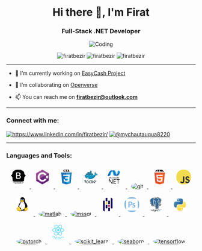 <h1 align="center">Hi there 👋, I'm Firat</h1>
<h3 align="center">Full-Stack .NET Developer</h3>
<p align="center">
  <img alt="Coding" width="400" src="https://camo.githubusercontent.com/4c8d92806e3c2322a2c390ffa0019c1d6f78a4d82108aa6946863ae362a763c8/68747470733a2f2f69322e77702e636f6d2f616c6c68746163636573732e696e666f2f77702d636f6e74656e742f75706c6f6164732f323031382f30332f70726f6772616d6d696e672e6769663f6669743d313238312532433731362673736c3d31">
</p>

<div align="center" >
  <img src="https://github-readme-streak-stats.herokuapp.com/?user=firatbezir&" alt="firatbezir" />
  <img src="https://github-readme-stats.vercel.app/api?username=firatbezir&show_icons=true&locale=en" alt="firatbezir" />
  <img src="https://github-readme-stats.vercel.app/api/top-langs?username=firatbezir&show_icons=true&locale=en&layout=compact" alt="firatbezir" />  
</div>
<hr/>

- 🔭 I’m currently working on [EasyCash Project](https://github.com/firatbezir/EasyCashIdentityProject)

- 👯 I’m collaborating on [Openverse](https://github.com/firatbezir/openverse)

- 📫 You can reach me on **firatbezir@outlook.com**
<hr/>

<h3 align="left">Connect with me:</h3>
<p align="left">
<a href="https://linkedin.com/in/https://www.linkedin.com/in/firatbezir/" target="blank"><img align="center" src="https://raw.githubusercontent.com/rahuldkjain/github-profile-readme-generator/master/src/images/icons/Social/linked-in-alt.svg" alt="https://www.linkedin.com/in/firatbezir/" height="30" width="40" /></a>
<a href="https://www.youtube.com/c/@mychautauqua8220" target="blank"><img align="center" src="https://raw.githubusercontent.com/rahuldkjain/github-profile-readme-generator/master/src/images/icons/Social/youtube.svg" alt="@mychautauqua8220" height="30" width="40" /></a>
</p>
<hr/>
<h3 align="left">Languages and Tools:</h3>
<p align="center"> 
  <a href="https://getbootstrap.com" target="_blank" rel="noreferrer"> <img src="https://raw.githubusercontent.com/devicons/devicon/master/icons/bootstrap/bootstrap-plain-wordmark.svg" alt="bootstrap" width="40" height="40" style="border-radius: 50%; margin: 10px;" /> </a> 
  <a href="https://www.w3schools.com/cs/" target="_blank" rel="noreferrer"> <img src="https://raw.githubusercontent.com/devicons/devicon/master/icons/csharp/csharp-original.svg" alt="csharp" width="40" height="40" style="border-radius: 50%; margin: 10px;" /> </a> 
  <a href="https://www.w3schools.com/css/" target="_blank" rel="noreferrer"> <img src="https://raw.githubusercontent.com/devicons/devicon/master/icons/css3/css3-original-wordmark.svg" alt="css3" width="40" height="40" style="border-radius: 50%; margin: 10px;" /> </a> 
  <a href="https://www.docker.com/" target="_blank" rel="noreferrer"> <img src="https://raw.githubusercontent.com/devicons/devicon/master/icons/docker/docker-original-wordmark.svg" alt="docker" width="40" height="40" style="border-radius: 50%; margin: 10px;" /> </a> 
  <a href="https://dotnet.microsoft.com/" target="_blank" rel="noreferrer"> <img src="https://raw.githubusercontent.com/devicons/devicon/master/icons/dot-net/dot-net-original-wordmark.svg" alt="dotnet" width="40" height="40" style="border-radius: 50%; margin: 10px;" /> </a> 
  <a href="https://git-scm.com/" target="_blank" rel="noreferrer"> <img src="https://www.vectorlogo.zone/logos/git-scm/git-scm-icon.svg" alt="git" width="40" height="40" style="border-radius: 50%; margin: 10px;" /> </a> 
  <a href="https://www.w3.org/html/" target="_blank" rel="noreferrer"> <img src="https://raw.githubusercontent.com/devicons/devicon/master/icons/html5/html5-original-wordmark.svg" alt="html5" width="40" height="40" style="border-radius: 50%; margin: 10px;" /> </a> 
  <a href="https://developer.mozilla.org/en-US/docs/Web/JavaScript" target="_blank" rel="noreferrer"> <img src="https://raw.githubusercontent.com/devicons/devicon/master/icons/javascript/javascript-original.svg" alt="javascript" width="40" height="40" style="border-radius: 50%; margin: 10px;" /> </a> 
  <a href="https://www.linux.org/" target="_blank" rel="noreferrer"> <img src="https://raw.githubusercontent.com/devicons/devicon/master/icons/linux/linux-original.svg" alt="linux" width="40" height="40" style="border-radius: 50%; margin: 10px;" /> </a> 
  <a href="https://www.mathworks.com/" target="_blank" rel="noreferrer"> <img src="https://upload.wikimedia.org/wikipedia/commons/2/21/Matlab_Logo.png" alt="matlab" width="40" height="40" style="border-radius: 50%; margin: 10px;" /> </a> 
  <a href="https://www.microsoft.com/en-us/sql-server" target="_blank" rel="noreferrer"> <img src="https://www.svgrepo.com/show/303229/microsoft-sql-server-logo.svg" alt="mssql" width="40" height="40" style="border-radius: 50%; margin: 10px;" /> </a> 
  <a href="https://pandas.pydata.org/" target="_blank" rel="noreferrer"> <img src="https://raw.githubusercontent.com/devicons/devicon/2ae2a900d2f041da66e950e4d48052658d850630/icons/pandas/pandas-original.svg" alt="pandas" width="40" height="40" style="border-radius: 50%; margin: 10px;" /> </a> 
  <a href="https://www.photoshop.com/en" target="_blank" rel="noreferrer"> <img src="https://raw.githubusercontent.com/devicons/devicon/master/icons/photoshop/photoshop-line.svg" alt="photoshop" width="40" height="40" style="border-radius: 50%; margin: 10px;" /> </a> 
  <a href="https://www.postgresql.org" target="_blank" rel="noreferrer"> <img src="https://raw.githubusercontent.com/devicons/devicon/master/icons/postgresql/postgresql-original-wordmark.svg" alt="postgresql" width="40" height="40" style="border-radius: 50%; margin: 10px;" /> </a> 
  <a href="https://www.python.org" target="_blank" rel="noreferrer"> <img src="https://raw.githubusercontent.com/devicons/devicon/master/icons/python/python-original.svg" alt="python" width="40" height="40" style="border-radius: 50%; margin: 10px;" /> </a> 
  <a href="https://pytorch.org/" target="_blank" rel="noreferrer"> <img src="https://www.vectorlogo.zone/logos/pytorch/pytorch-icon.svg" alt="pytorch" width="40" height="40" style="border-radius: 50%; margin: 10px;" /> </a> 
  <a href="https://reactjs.org/" target="_blank" rel="noreferrer"> <img src="https://raw.githubusercontent.com/devicons/devicon/master/icons/react/react-original-wordmark.svg" alt="react" width="40" height="40" style="border-radius: 50%; margin: 10px;" /> </a> 
  <a href="https://scikit-learn.org/" target="_blank" rel="noreferrer"> <img src="https://upload.wikimedia.org/wikipedia/commons/0/05/Scikit_learn_logo_small.svg" alt="scikit_learn" width="40" height="40" style="border-radius: 50%; margin: 10px;" /> </a> 
  <a href="https://seaborn.pydata.org/" target="_blank" rel="noreferrer"> <img src="https://seaborn.pydata.org/_images/logo-mark-lightbg.svg" alt="seaborn" width="40" height="40" style="border-radius: 50%; margin: 10px;" /> </a> 
  <a href="https://www.tensorflow.org" target="_blank" rel="noreferrer"> <img src="https://www.vectorlogo.zone/logos/tensorflow/tensorflow-icon.svg" alt="tensorflow" width="40" height="40" style="border-radius: 50%; margin: 10px;" /> </a> 
</p>


